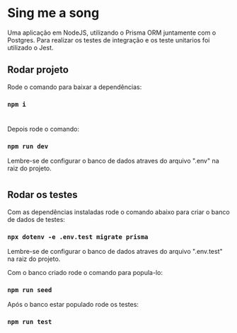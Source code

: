 # Sing me a song

Uma aplicação em NodeJS, utilizando o Prisma ORM juntamente com o Postgres. Para realizar os testes de integração e os teste unitarios foi utilizado o Jest.

## Rodar projeto

Rode o comando para baixar a dependências:

### `npm i`
#

Depois rode o comando:

### `npm run dev`

Lembre-se de configurar o banco de dados atraves do arquivo ".env" na raiz do projeto.
#

## Rodar os testes

Com as dependências instaladas rode o comando abaixo para criar o banco de dados de testes:

### `npx dotenv -e .env.test migrate prisma`

Lembre-se de configurar o banco de dados atraves do arquivo ".env.test" na raiz do projeto.

Com o banco criado rode o comando para popula-lo:

### `npm run seed`

Após o banco estar populado rode os testes:

### `npm run test`
#
